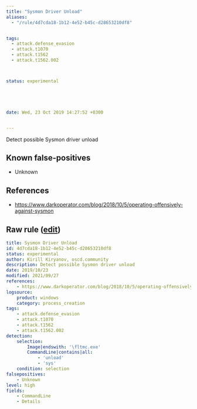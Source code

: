 ```yaml
---
title: "Sysmon Driver Unload"
aliases:
  - "/rule/4d7cda18-1b12-4e52-b45c-d28653210df8"


tags:
  - attack.defense_evasion
  - attack.t1070
  - attack.t1562
  - attack.t1562.002



status: experimental





date: Wed, 23 Oct 2019 14:27:52 +0300


---
```


Detect possible Sysmon driver unload

<!--more-->


## Known false-positives

* Unknown



## References

* https://www.darkoperator.com/blog/2018/10/5/operating-offensively-against-sysmon


## Raw rule ([edit](https://github.com/SigmaHQ/sigma/edit/master/rules/windows/process_creation/proc_creation_win_sysmon_driver_unload.yml))
```yaml
title: Sysmon Driver Unload
id: 4d7cda18-1b12-4e52-b45c-d28653210df8
status: experimental
author: Kirill Kiryanov, oscd.community
description: Detect possible Sysmon driver unload
date: 2019/10/23
modified: 2021/09/27
references:
    - https://www.darkoperator.com/blog/2018/10/5/operating-offensively-against-sysmon
logsource:
    product: windows
    category: process_creation
tags:
    - attack.defense_evasion
    - attack.t1070
    - attack.t1562
    - attack.t1562.002
detection:
    selection:
        Image|endswith: '\fltmc.exe'
        CommandLine|contains|all:
            - 'unload'
            - 'sys'
    condition: selection
falsepositives: 
    - Unknown
level: high
fields:
    - CommandLine
    - Details

```

